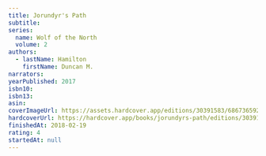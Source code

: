 ```yaml
---
title: Jorundyr's Path
subtitle:
series:
  name: Wolf of the North
  volume: 2
authors:
  - lastName: Hamilton
    firstName: Duncan M.
narrators:
yearPublished: 2017
isbn10:
isbn13:
asin:
coverImageUrl: https://assets.hardcover.app/editions/30391583/6867365921532955.jpg
hardcoverUrl: https://hardcover.app/books/jorundyrs-path/editions/30391583
finishedAt: 2018-02-19
rating: 4
startedAt: null
---
```

